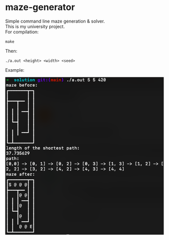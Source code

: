 # maze-generator
Simple command line maze generation &amp; solver. \
This is my university project. \
For compilation:
```
make
```

Then:
```
./a.out <height> <width> <seed>
```

Example:

![example](images/example.png?raw=True "hello")
